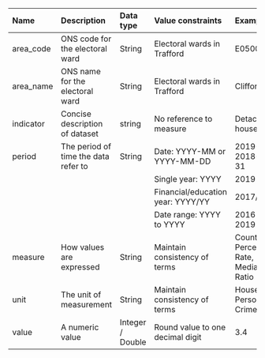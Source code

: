 | Name | Description | Data type | Value constraints |   Example(s) |
|:--|:--|:--|:--|:--|
| area_code | ONS code for the electoral ward  | String | Electoral wards in Trafford | E05000825 |
| area_name | ONS name for the electoral ward | String | Electoral wards in Trafford | Clifford |
| indicator | Concise description of dataset | string | No reference to measure | Detached houses | 
| period | The period of time the data refer to | String | Date: YYYY-MM or YYYY-MM-DD |  2019-01 or 2018-12-31 |
| |  | | Single year: YYYY | 2019 |
| |  | | Financial/education year: YYYY/YY | 2017/18 | 
| |  | | Date range: YYYY to YYYY | 2016 to 2019 |
| measure | How values are expressed | String | Maintain consistency of terms | Count, Percentage, Rate, Median, Ratio |
| unit | The unit of measurement | String | Maintain consistency of terms | Households, Persons, Crimes |
| value | A numeric value  | Integer / Double |  Round value to one decimal digit | 3.4 |
